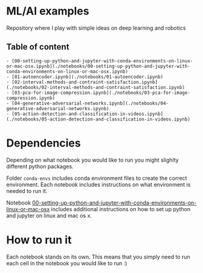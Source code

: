 # ML/AI examples
Repository where I play with simple ideas on deep learning and robotics

## Table of content

	- [00-setting-up-python-and-jupyter-with-conda-environments-on-linux-or-mac-osx.ipynb](./notebooks/00-setting-up-python-and-jupyter-with-conda-environments-on-linux-or-mac-osx.ipynb)
	- [01-autoencoder.ipynb](./notebooks/01-autoencoder.ipynb)
	- [02-interval-methods-and-contraint-satisfaction.ipynb](./notebooks/02-interval-methods-and-contraint-satisfaction.ipynb)
	- [03-pca-for-image-compression.ipynb](./notebooks/03-pca-for-image-compression.ipynb)
	- [04-generative-adversarial-networks.ipynb](./notebooks/04-generative-adversarial-networks.ipynb)
	- [05-action-detection-and-classification-in-videos.ipynb](./notebooks/05-action-detection-and-classification-in-videos.ipynb)
  
  
# Dependencies

Depending on what notebook you would like to run you might slighlty different python packages.

Folder `conda-envs` includes conda environment files to create the correct environment. Each notebook includes instructions on what environment is needed to run it.

Notebook [00-setting-up-python-and-jupyter-with-conda-environments-on-linux-or-mac-osx](./notebooks/00-setting-up-python-and-jupyter-with-conda-environments-on-linux-or-mac-osx.ipynb) includes additional instructions on how to set up python and jupyter on linux and mac os x.


# How to run it

Each notebook stands on its own. This means that you simply need to run each cell in the notebook you would like to run :)
